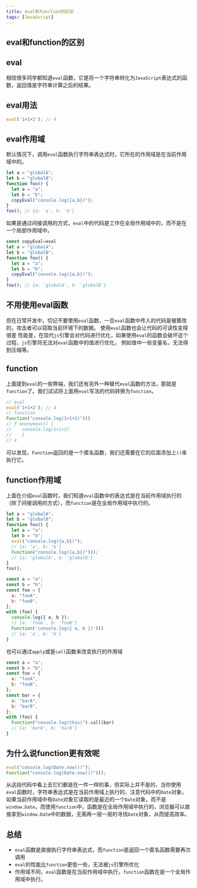 ```yaml
---
title: eval和function的区别
tags: [JavaScript]
---
```



## eval和function的区别

## eval
相信很多同学都知道`eval`函数，它是将一个字符串转化为`JavaScript`表达式的函数，返回值是字符串计算之后的结果。

## eval用法
```javascript
eval('1+1+2'); // 4
```
## eval作用域
默认情况下，调用`eval`函数执行字符串表达式时，它所在的作用域是在当前作用域中的。

```Javascript
let a = "globalA";
let b = "globalB";
function foo() {
  let a = "a";
  let b = "b";
  copyEval("console.log({a,b})");
}
foo(); // {a: 'a', b: 'b'}
```
如果是通过间接调用的方式，`eval`中的代码是工作在全局作用域中的，而不是在一个局部作用域中。
```javascript
const copyEval=eval
let a = "globalA";
let b = "globalB";
function foo() {
  let a = "a";
  let b = "b";
  copyEval("console.log({a,b})");
}
foo(); // {a: 'globalA', b: 'globalB'}

```

## 不用使用eval函数

但在日常开发中，切记不要使用`eval`函数，一旦`eval`函数中传入的代码是被篡改的，攻击者可以窃取当前环境下的数据。
使用`eval`函数也会让代码的可读性变得很差
性能差，在现代`js`引擎会对代码进行优化，如果使用`eval`的函数会破坏这个过程，`js`引擎将无法对`eval`函数中的值进行优化。
例如值中一些变量名，无法得到压缩等。

## function
上面提到`eval`的一些弊端，我们还有另外一种替代`eval`函数的方法，那就是`function`了。我们试试将上面用`eval`写法的代码转换为`function`。

```javascript
// eval
eval('1+1+2'); // 4
// function
Function("console.log(1+1+2)")()
// ƒ anonymous() {
//    console.log(1+1+2)
//    }
// 4
```
可以发现，`Function`返回的是一个匿名函数，我们还需要在它的后面添加上`()`来执行它。
## function作用域

上面在介绍`eval`函数时，我们知道`eval`函数中的表达式是在当前作用域执行的（除了间接调用的方式），而`function`是在全局作用域中执行的。
```javascript
let a = "globalA";
let b = "globalB";
function foo() {
  let a = "a";
  let b = "b";
  eval("console.log({a,b})");
  // {a: 'a', b: 'b'}
  Function("console.log({a,b})")();
  // {a: 'globalA', b: 'globalB'}
}
foo();
```
```javascript
const a = "a";
const b = "b";
const foo = {
  a: "fooA",
  b: "fooB",
};
with (foo) {
  console.log({ a, b });
  // {a: 'fooA', b: 'fooB'}
  Function('console.log({ a, b })')()
  // {a: 'a', b: 'b'}
}
```

也可以通过`apply`或是`call`函数来改变执行的作用域
```javascript
const a = "a";
const b = "b";
const foo = {
  a: "fooA",
  b: "fooB",
};
const bar = {
  a: "barA",
  b: "barB",
};
with (foo) {
  Function("console.log(this)").call(bar)
  // {a: 'barA', b: 'barB'}
}

```
## 为什么说function更有效呢

```javascript
eval("console.log(Date.now())");
Function("console.log(Date.now())")();
```

从这段代码中看上去它们都是在一件一样的事，但实际上并不是的，当你使用`eval`函数时，字符串表达式是在当前作用域上执行的，注意代码中的`Date`对象，如果当前作用域中有`Date`对象它读取的是最近的一个`Date`对象，而不是`window.Date`，而使用`function`中，函数是在全局作用域中执行的，浏览器可以直接拿到`window.Date`中的数据，无需再一层一层的寻找`Date`对象，从而提高效率。

## 总结

- `eval`函数是直接执行字符串表达式，而`function`是返回一个匿名函数需要再次调用
- `eval`的性能比`function`更低一些，无法被`js`引擎所优化
- 作用域不同，`eval`函数是在当前作用域中执行，`function`函数在是一个全局作用域中执行。